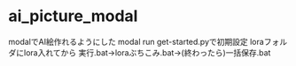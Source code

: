 # ai_picture_modal
modalでAI絵作れるようにした
modal run get-started.pyで初期設定
loraフォルダにlora入れてから
実行.bat→loraぶちこみ.bat→(終わったら)一括保存.bat
